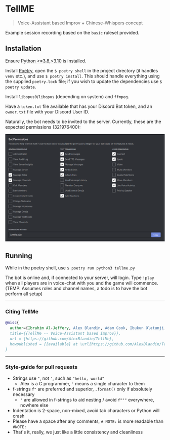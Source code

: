 # TellME
> Voice-Assistant based Improv + Chinese-Whispers concept

Example session recording based on the `basic` ruleset provided.

## Installation

Ensure [Python >=3.8,<3.10](https://python.org/) is installed.

Install [Poetry](https://python-poetry.org/), open the `$ poetry shell` in the project directory (it handles `venv` etc.), and use `$ poetry install`. This should handle everything using the supplied `poetry.lock` file; if you wish to update the dependencies use `$ poetry update`.

Install `libopus0`/`libopus` (depending on system) and `ffmpeg`.

Have a `token.txt` file available that has your Discord Bot token, and an `owner.txt` file with your Discord User ID.

Naturally, the bot needs to be invited to the server. Currently, these are the expected permissions (321976400):

![](./permissions.png)

## Running

While in the poetry shell, use `$ poetry run python3 tellme.py`

The bot is online and, if connected to your server, will login. Type `!play` when all players are in voice-chat with you and the game will commence. (TEMP: Assumes roles and channel names, a todo is to have the bot perform all setup)

***

### Citing TellMe

```bib
@misc{
  author={Ibrahim Al-Jeffery, Alex Blandin, Adam Cook, Ibukun Olatunji, Simon Robinson},
  title={{TellMe -- Voice-Assistant based Improv}},
  url = {https://github.com/AlexBlandin/TellMe},
  howpublished = {{available} at \url{https://github.com/AlexBlandin/TellMe}}
}
```

***

### Style-guide for pull requests

- Strings use `"`, not `'`, such as `"hello, world"`
  - Alex is a C programmer, `'` means a single character to them
- f-strings `f"` are preferred and superior, `.format()` only if absolutely necessary
  - `'` are allowed in f-strings to aid nesting / avoid `f"""` everywhere, nowhere else
- Indentation is 2-space, non-mixed, avoid tab characters or Python will crash
- Please have a space after any comments, `# NOTE:` is more readable than `#NOTE:`
- That's it, really, we just like a little consistency and cleanliness
